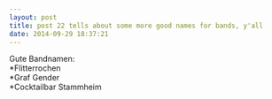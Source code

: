 ```yaml
---
layout: post
title: post 22 tells about some more good names for bands, y'all 
date: 2014-09-29 18:37:21
---
```


Gute Bandnamen:<br>
\*Flitterrochen<br>
\*Graf Gender<br>
\*Cocktailbar Stammheim
